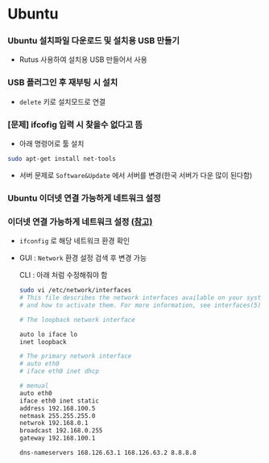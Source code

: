 # Ubuntu

### Ubuntu 설치파일 다운로드 및 설치용 USB 만들기

- Rutus 사용하여 설치용 USB 만들어서 사용



### USB 플러그인 후 재부팅 시 설치

- `delete` 키로 설치모드로 연결



### [문제] ifcofig 입력 시 찾을수 없다고 뜸

- 아래 명령어로 툴 설치

```bash
sudo apt-get install net-tools
```

- 서버 문제로 `Software&Update` 에서 서버를 변경(한국 서버가 다운 많이 된다함)



### Ubuntu 이더넷 연결 가능하게 네트워크 설정



### 이더넷 연결 가능하게 네트워크 설정 [(참고)](https://webdir.tistory.com/188)

- `ifconfig`  로 해당 네트워크 환경 확인

- GUI : `Network` 환경 설정 검색 후 변경 가능

  CLI : 아래 처럼 수정해줘야 함

  ```bash
  sudo vi /etc/network/interfaces 
  # This file describes the network interfaces available on your system 
  # and how to activate them. For more information, see interfaces(5). 
  
  # The loopback network interface 
  
  auto lo iface lo 
  inet loopback 
  
  # The primary network interface 
  # auto eth0 
  # iface eth0 inet dhcp 
  
  # menual 
  auto eth0 
  iface eth0 inet static 
  address 192.168.100.5
  netmask 255.255.255.0 
  netwrok 192.168.0.1
  broadcast 192.168.0.255
  gateway 192.168.100.1 
  
  dns-nameservers 168.126.63.1 168.126.63.2 8.8.8.8
  
  ```

  


